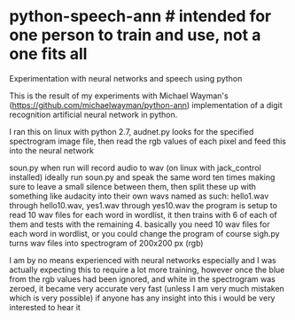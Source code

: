 # python-speech-ann # intended for one person to train and use, not a one fits all
Experimentation with neural networks and speech using python

This is the result of my experiments with Michael Wayman's (https://github.com/michaelwayman/python-ann) implementation of a digit recognition artificial neural network in python.

I ran this on linux with python 2.7, audnet.py looks for the specified spectrogram image file, then read the rgb values of each pixel and feed this into the neural network

soun.py when run will record audio to wav (on linux with jack_control installed)
ideally run soun.py and speak the same word ten times making sure to leave a small silence between them, then split these up with something like audacity into their own wavs named as such: hello1.wav through hello10.wav, yes1.wav through yes10.wav
the program is setup to read 10 wav files for each word in wordlist, it then trains with 6 of each of them and tests with the remaining 4.
basically you need 10 wav files for each word in wordlist, or you could change the program of course
sigh.py turns wav files into spectrogram of 200x200 px (rgb)

I am by no means experienced with neural networks especially and I was actually expecting this to require a lot more training, however once the blue from the rgb values had been ignored, and white in the spectrogram was zeroed, it became very accurate very fast (unless I am very much mistaken which is very possible) if anyone has any insight into this i would be very interested to hear it
